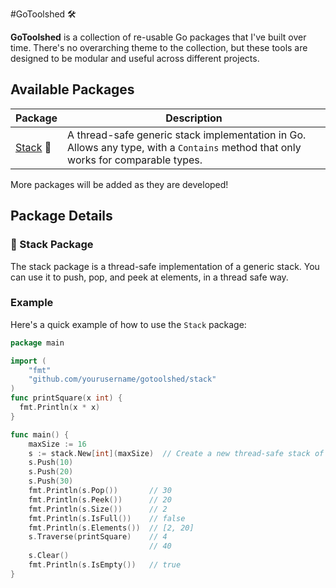 #GoToolshed 🛠️

**GoToolshed** is a collection of re-usable Go packages that I've built over time. There's no overarching theme to the collection, but these tools are designed to be modular and useful across different projects.

## Available Packages

| Package                | Description                                                                                                   |
| ---------------------- | ------------------------------------------------------------------------------------------------------------- |
| [Stack](./stack/README.md)  🥞 | A thread-safe generic stack implementation in Go. Allows any type, with a `Contains` method that only works for comparable types. |

More packages will be added as they are developed!

## Package Details

### 🥞 Stack Package
The stack package is a thread-safe implementation of a generic stack. You can use it to push, pop, and peek at elements, in a thread safe way.

### Example

Here's a quick example of how to use the `Stack` package:

```go
package main

import (
    "fmt"
    "github.com/yourusername/gotoolshed/stack"
)
func printSquare(x int) {
  fmt.Println(x * x)
}

func main() {
    maxSize := 16
    s := stack.New[int](maxSize)  // Create a new thread-safe stack of ints
    s.Push(10)
    s.Push(20)
    s.Push(30)
    fmt.Println(s.Pop())       // 30
    fmt.Println(s.Peek())      // 20
    fmt.Println(s.Size())      // 2
    fmt.Println(s.IsFull())    // false
    fmt.Println(s.Elements())  // [2, 20]
    s.Traverse(printSquare)    // 4
                               // 40
    s.Clear()
    fmt.Println(s.IsEmpty())   // true
}
```
